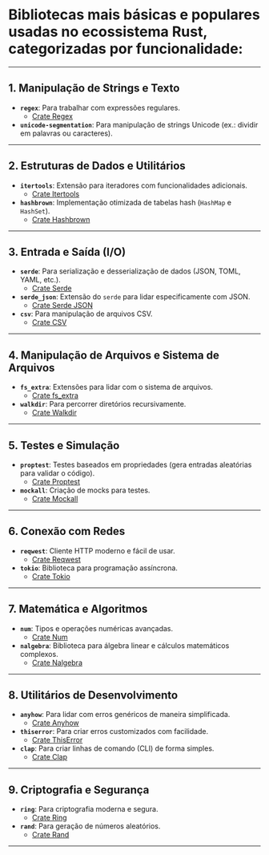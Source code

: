 # Bibliotecas mais básicas e populares usadas no ecossistema Rust, categorizadas por funcionalidade:

---

## **1. Manipulação de Strings e Texto**  

- **`regex`**: Para trabalhar com expressões regulares.
  - [Crate Regex](https://crates.io/crates/regex)
- **`unicode-segmentation`**: Para manipulação de strings Unicode (ex.: dividir em palavras ou caracteres).

---

## **2. Estruturas de Dados e Utilitários**

- **`itertools`**: Extensão para iteradores com funcionalidades adicionais.
  - [Crate Itertools](https://crates.io/crates/itertools)
- **`hashbrown`**: Implementação otimizada de tabelas hash (`HashMap` e `HashSet`).
  - [Crate Hashbrown](https://crates.io/crates/hashbrown)

---

## **3. Entrada e Saída (I/O)**

- **`serde`**: Para serialização e desserialização de dados (JSON, TOML, YAML, etc.).
  - [Crate Serde](https://crates.io/crates/serde)
- **`serde_json`**: Extensão do `serde` para lidar especificamente com JSON.
  - [Crate Serde JSON](https://crates.io/crates/serde_json)
- **`csv`**: Para manipulação de arquivos CSV.
  - [Crate CSV](https://crates.io/crates/csv)

---

## **4. Manipulação de Arquivos e Sistema de Arquivos**

- **`fs_extra`**: Extensões para lidar com o sistema de arquivos.
  - [Crate fs_extra](https://crates.io/crates/fs_extra)
- **`walkdir`**: Para percorrer diretórios recursivamente.
  - [Crate Walkdir](https://crates.io/crates/walkdir)

---

## **5. Testes e Simulação**

- **`proptest`**: Testes baseados em propriedades (gera entradas aleatórias para validar o código).
  - [Crate Proptest](https://crates.io/crates/proptest)
- **`mockall`**: Criação de mocks para testes.
  - [Crate Mockall](https://crates.io/crates/mockall)

---

## **6. Conexão com Redes**

- **`reqwest`**: Cliente HTTP moderno e fácil de usar.
  - [Crate Reqwest](https://crates.io/crates/reqwest)
- **`tokio`**: Biblioteca para programação assíncrona.
  - [Crate Tokio](https://crates.io/crates/tokio)

---

## **7. Matemática e Algoritmos**

- **`num`**: Tipos e operações numéricas avançadas.
  - [Crate Num](https://crates.io/crates/num)
- **`nalgebra`**: Biblioteca para álgebra linear e cálculos matemáticos complexos.
  - [Crate Nalgebra](https://crates.io/crates/nalgebra)

---

## **8. Utilitários de Desenvolvimento**

- **`anyhow`**: Para lidar com erros genéricos de maneira simplificada.
  - [Crate Anyhow](https://crates.io/crates/anyhow)
- **`thiserror`**: Para criar erros customizados com facilidade.
  - [Crate ThisError](https://crates.io/crates/thiserror)
- **`clap`**: Para criar linhas de comando (CLI) de forma simples.
  - [Crate Clap](https://crates.io/crates/clap)

---

## **9. Criptografia e Segurança**

- **`ring`**: Para criptografia moderna e segura.
  - [Crate Ring](https://crates.io/crates/ring)
- **`rand`**: Para geração de números aleatórios.
  - [Crate Rand](https://crates.io/crates/rand)

---
